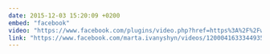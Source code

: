 ```yaml
---
date: 2015-12-03 15:20:09 +0200
embed: "facebook"
video: "https://www.facebook.com/plugins/video.php?href=https%3A%2F%2Fwww.facebook.com%2Fmarta.ivanyshyn%2Fvideos%2F1200041633344935%2F&show_text=0&width=560"
link: "https://www.facebook.com/marta.ivanyshyn/videos/1200041633344935/"
---
```

